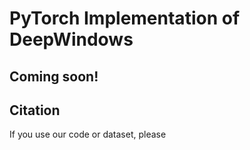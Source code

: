 # PyTorch Implementation of DeepWindows

## Coming soon!

## Citation
If you use our code or dataset, please 
